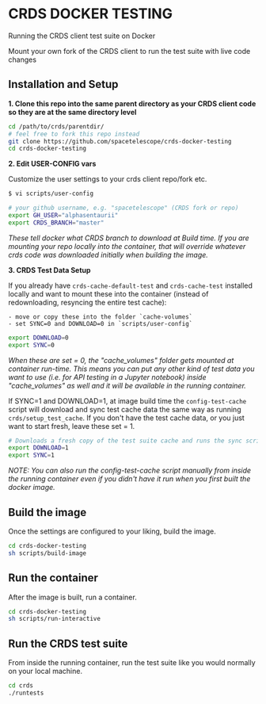 # CRDS DOCKER TESTING

Running the CRDS client test suite on Docker

Mount your own fork of the CRDS client to run the test suite with live code changes

## Installation and Setup

**1. Clone this repo into the same parent directory as your CRDS client code so they are at the same directory level**

```bash
cd /path/to/crds/parentdir/
# feel free to fork this repo instead
git clone https://github.com/spacetelescope/crds-docker-testing
cd crds-docker-testing
```

**2. Edit USER-CONFIG vars**

Customize the user settings to your crds client repo/fork etc.

```bash
$ vi scripts/user-config

# your github username, e.g. "spacetelescope" (CRDS fork or repo)
export GH_USER="alphasentaurii"
export CRDS_BRANCH="master"
```

*These tell docker what CRDS branch to download at Build time. If you are mounting your repo locally into the container, that will override whatever crds code was downloaded initially when building the image.*

**3. CRDS Test Data Setup**

If you already have  `crds-cache-default-test` and `crds-cache-test` installed locally and want to mount these into the container (instead of redownloading, resyncing the entire test cache):

    - move or copy these into the folder `cache-volumes`
    - set SYNC=0 and DOWNLOAD=0 in `scripts/user-config`

```bash
export DOWNLOAD=0
export SYNC=0
```

*When these are set = 0, the "cache_volumes" folder gets mounted at container run-time. This means you can put any other kind of test data you want to use (i.e. for API testing in a Jupyter notebook) inside "cache_volumes" as well and it will be available in the running container.*

If SYNC=1 and DOWNLOAD=1, at image build time the `config-test-cache` script will download and sync test cache data the same way as running `crds/setup_test_cache`. If you don't have the test cache data, or you just want to start fresh, leave these set = 1.

```bash
# Downloads a fresh copy of the test suite cache and runs the sync script
export DOWNLOAD=1
export SYNC=1
```

*NOTE: You can also run the config-test-cache script manually from inside the running container even if you didn't have it run when you first built the docker image.*

## Build the image

Once the settings are configured to your liking, build the image.

```bash
cd crds-docker-testing
sh scripts/build-image
```


## Run the container

After the image is built, run a container.

```bash
cd crds-docker-testing
sh scripts/run-interactive
```

## Run the CRDS test suite

From inside the running container, run the test suite like you would normally on your local machine.

```bash
cd crds
./runtests
```
